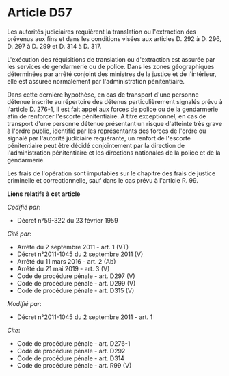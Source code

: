 # Article D57

Les autorités judiciaires requièrent la translation ou l'extraction des prévenus aux fins et dans les conditions visées aux
articles D. 292 à D. 296, D. 297 à D. 299 et D. 314 à D. 317. 

L'exécution des réquisitions de translation ou d'extraction est assurée par les services de gendarmerie ou de police. Dans
les zones géographiques déterminées par arrêté conjoint des ministres de la justice et de l'intérieur, elle est assurée
normalement par l'administration pénitentiaire. 

Dans cette dernière hypothèse, en cas de transport d'une personne détenue inscrite au répertoire des détenus particulièrement
signalés prévu à l'article D. 276-1, il est fait appel aux forces de police ou de la gendarmerie afin de renforcer l'escorte
pénitentiaire. A titre exceptionnel, en cas de transport d'une personne détenue présentant un risque d'atteinte très grave à
l'ordre public, identifié par les représentants des forces de l'ordre ou signalé par l'autorité judiciaire requérante, un
renfort de l'escorte pénitentiaire peut être décidé conjointement par la direction de l'administration pénitentiaire et les
directions nationales de la police et de la gendarmerie. 

Les frais de l'opération sont imputables sur le chapitre des frais de justice criminelle et correctionnelle, sauf dans le cas
prévu à l'article R. 99.

**Liens relatifs à cet article**

_Codifié par_:

  - Décret n°59-322 du 23 février 1959

_Cité par_:

  - Arrêté du 2 septembre 2011 - art. 1 (VT)
  - Décret n°2011-1045 du 2 septembre 2011 (V)
  - Arrêté du 11 mars 2016 - art. 2 (Ab)
  - Arrêté du 21 mai 2019 - art. 3 (V)
  - Code de procédure pénale - art. D297 (V)
  - Code de procédure pénale - art. D299 (V)
  - Code de procédure pénale - art. D315 (V)

_Modifié par_:

  - Décret n°2011-1045 du 2 septembre 2011 - art. 1

_Cite_:

  - Code de procédure pénale - art. D276-1
  - Code de procédure pénale - art. D292
  - Code de procédure pénale - art. D314
  - Code de procédure pénale - art. R99 (V)
